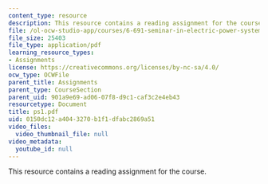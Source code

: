 ```yaml
---
content_type: resource
description: This resource contains a reading assignment for the course.
file: /ol-ocw-studio-app/courses/6-691-seminar-in-electric-power-systems-spring-2006/0150dc12a4043270b1f1dfabc2869a51_ps1.pdf
file_size: 25403
file_type: application/pdf
learning_resource_types:
- Assignments
license: https://creativecommons.org/licenses/by-nc-sa/4.0/
ocw_type: OCWFile
parent_title: Assignments
parent_type: CourseSection
parent_uid: 901a9e69-ad06-07f8-d9c1-caf3c2e4eb43
resourcetype: Document
title: ps1.pdf
uid: 0150dc12-a404-3270-b1f1-dfabc2869a51
video_files:
  video_thumbnail_file: null
video_metadata:
  youtube_id: null
---
```

This resource contains a reading assignment for the course.